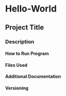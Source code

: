 # Hello-World
## Project Title
### Description
#### How to Run Program
#### Files Used
#### Additional Documentation
#### Versioning
